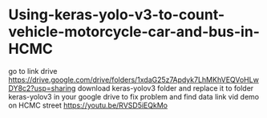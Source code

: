# Using-keras-yolo-v3-to-count-vehicle-motorcycle-car-and-bus-in-HCMC
go to link drive https://drive.google.com/drive/folders/1xdaG25z7Apdyk7LhMKhVEQVoHLwDY8c2?usp=sharing download keras-yolov3 folder and replace it to folder keras-yolov3 in your google drive to fix problem and find data
link vid demo on HCMC street https://youtu.be/RVSD5iEQkMo
